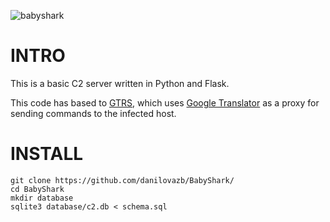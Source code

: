 ![babyshark](https://repository-images.githubusercontent.com/268794697/4b8cb480-a584-11ea-9dd2-59cd3993dade)

# INTRO

This is a basic C2 server written in Python and Flask.

This code has based to [GTRS](https://github.com/mthbernardes/GTRS), which uses [Google Translator](https://translate.google.com) as a proxy for sending commands to the infected host.

# INSTALL

```
git clone https://github.com/danilovazb/BabyShark/
cd BabyShark
mkdir database
sqlite3 database/c2.db < schema.sql
```
